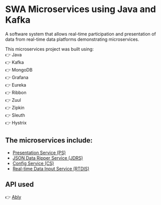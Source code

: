 # SWA Microservices using Java and Kafka

A software system that allows real-time participation and presentation of data from real-time data platforms demonstrating microservices. 

This microservices project was built using: <br>
👉 Java <br>
👉 Kafka <br>
👉 MongoDB <br>
👉 Grafana <br>
👉 Eureka <br>
👉 Ribbon <br>
👉 Zuul <br>
👉 Zipkin <br>
👉 Sleuth <br>
👉 Hystrix <be>


## The microservices include:

- [Presentation Service (PS)](https://github.com/airekeola/presentation-service)
- [JSON Data Ripper Service (JDRS)](https://github.com/airekeola/jdrs)
- [Config Service (CS)](https://github.com/airekeola/swa-config-server)
- [Real-time Data Input Service (RTDIS)](https://github.com/airekeola/rtdis)


## API used

👉 [Ably](https://ably.com/blog/ably-open-data-streaming-program)

